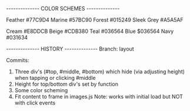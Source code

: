 
-------------- COLOR SCHEMES -------------- 

Feather         #77C9D4
Marine          #57BC90
Forest          #015249
Sleek Grey      #A5A5AF

Cream           #E8DDCB
Beige           #CDB380
Teal            #036564
Blue            $036564
Navy            #031634

-------------- HISTORY -------------- 
Branch: layout

Commits:
  1. Three div's (#top, #middle, #bottom) which hide (via adjusting height) when tapping or clicking #middle
  2. Height for top/bottom div's set by function
  3. Some color scheming
  4. Fit content to frame in images.js
    Note: works with initial load but NOT with click events